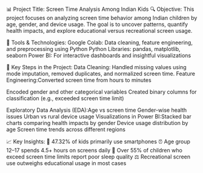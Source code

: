 📊 Project Title: Screen Time Analysis Among Indian Kids
🔍 Objective:
This project focuses on analyzing screen time behavior among Indian children by age, gender, and device usage. The goal is to uncover patterns, quantify health impacts, and explore educational versus recreational screen usage.

📁 Tools & Technologies:
Google Colab: Data cleaning, feature engineering, and preprocessing using Python
Python Libraries: pandas, matplotlib, seaborn
Power BI: For interactive dashboards and insightful visualizations

🔧 Key Steps in the Project:
Data Cleaning: Handled missing values using mode imputation, removed duplicates, and normalized screen time.
Feature Engineering:Converted screen time from hours to minutes

Encoded gender and other categorical variables
Created binary columns for classification (e.g., exceeded screen time limit)

Exploratory Data Analysis (EDA):Age vs screen time
Gender-wise health issues
Urban vs rural device usage
Visualizations in Power BI:Stacked bar charts comparing health impacts by gender
Device usage distribution by age
Screen time trends across different regions

📈 Key Insights:
📱 47.32% of kids primarily use smartphones
⏰ Age group 12–17 spends 4.5+ hours on screens daily
🛌 Over 55% of children who exceed screen time limits report poor sleep quality
⚖️ Recreational screen use outweighs educational usage in most cases

